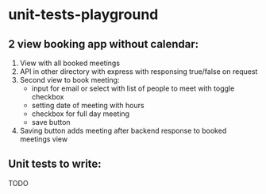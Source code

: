 # unit-tests-playground

## 2 view booking app without calendar:

1. View with all booked meetings
2. API in other directory with express with responsing true/false on request
3. Second view to book meeting:
    - input for email or select with list of people to meet with toggle checkbox
    - setting date of meeting with hours
    - checkbox for full day meeting
    - save button
4. Saving button adds meeting after backend response to booked meetings view

## Unit tests to write:

TODO
